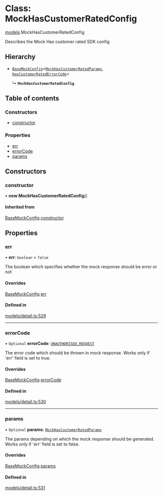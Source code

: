 # Class: MockHasCustomerRatedConfig

[models](../wiki/models).MockHasCustomerRatedConfig

Describes the Mock Has customer rated SDK config

## Hierarchy

- [`BaseMockConfig`](../wiki/models.BaseMockConfig)<[`MockHasCustomerRatedParams`](../wiki/models.MockHasCustomerRatedParams), [`HasCustomerRatedErrorCode`](../wiki/models.HasCustomerRatedErrorCode)\>

  ↳ **`MockHasCustomerRatedConfig`**

## Table of contents

### Constructors

- [constructor](../wiki/models.MockHasCustomerRatedConfig#constructor)

### Properties

- [err](../wiki/models.MockHasCustomerRatedConfig#err)
- [errorCode](../wiki/models.MockHasCustomerRatedConfig#errorcode)
- [params](../wiki/models.MockHasCustomerRatedConfig#params)

## Constructors

### constructor

• **new MockHasCustomerRatedConfig**()

#### Inherited from

[BaseMockConfig](../wiki/models.BaseMockConfig).[constructor](../wiki/models.BaseMockConfig#constructor)

## Properties

### err

• **err**: `boolean` = `false`

The boolean which specifies whether the mock response should be error or not

#### Overrides

[BaseMockConfig](../wiki/models.BaseMockConfig).[err](../wiki/models.BaseMockConfig#err)

#### Defined in

[models/detail.ts:529](https://gitlab.com/baliganikhil/blackmirror-sdk/-/blob/349365c/src/models/detail.ts#L529)

___

### errorCode

• `Optional` **errorCode**: [`UNAUTHORISED_REQUEST`](../wiki/models.HasCustomerRatedErrorCode#unauthorised_request)

The error code which should be thrown in mock response. Works only if 'err' field is set to true.

#### Overrides

[BaseMockConfig](../wiki/models.BaseMockConfig).[errorCode](../wiki/models.BaseMockConfig#errorcode)

#### Defined in

[models/detail.ts:530](https://gitlab.com/baliganikhil/blackmirror-sdk/-/blob/349365c/src/models/detail.ts#L530)

___

### params

• `Optional` **params**: [`MockHasCustomerRatedParams`](../wiki/models.MockHasCustomerRatedParams)

The params depending on which the mock response should be generated. Works only if 'err' field is set to false.

#### Overrides

[BaseMockConfig](../wiki/models.BaseMockConfig).[params](../wiki/models.BaseMockConfig#params)

#### Defined in

[models/detail.ts:531](https://gitlab.com/baliganikhil/blackmirror-sdk/-/blob/349365c/src/models/detail.ts#L531)
